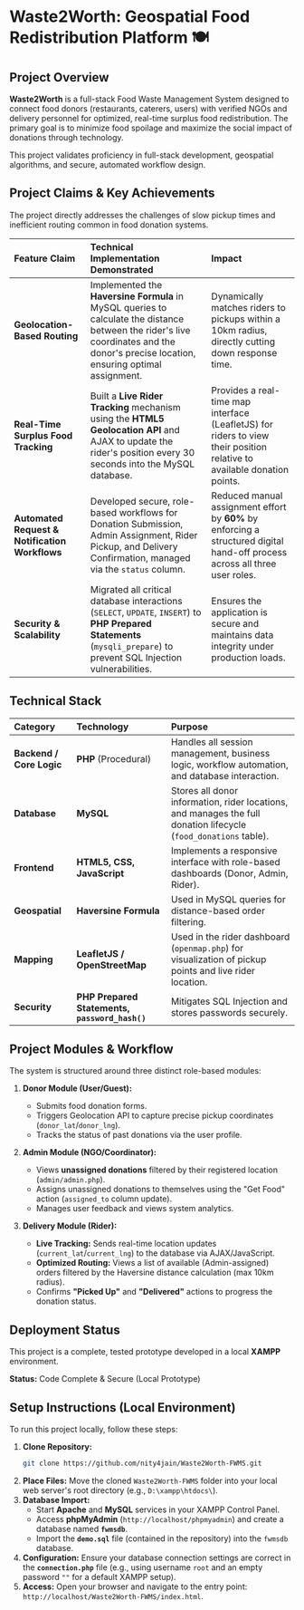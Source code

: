# Waste2Worth: Geospatial Food Redistribution Platform 🍽️

## Project Overview

**Waste2Worth** is a full-stack Food Waste Management System designed to connect food donors (restaurants, caterers, users) with verified NGOs and delivery personnel for optimized, real-time surplus food redistribution. The primary goal is to minimize food spoilage and maximize the social impact of donations through technology.

This project validates proficiency in full-stack development, geospatial algorithms, and secure, automated workflow design.

## Project Claims & Key Achievements

The project directly addresses the challenges of slow pickup times and inefficient routing common in food donation systems.

| Feature Claim | Technical Implementation Demonstrated | Impact |
| :--- | :--- | :--- |
| **Geolocation-Based Routing** | Implemented the **Haversine Formula** in MySQL queries to calculate the distance between the rider's live coordinates and the donor's precise location, ensuring optimal assignment. | Dynamically matches riders to pickups within a 10km radius, directly cutting down response time. |
| **Real-Time Surplus Food Tracking** | Built a **Live Rider Tracking** mechanism using the **HTML5 Geolocation API** and AJAX to update the rider's position every 30 seconds into the MySQL database. | Provides a real-time map interface (LeafletJS) for riders to view their position relative to available donation points. |
| **Automated Request & Notification Workflows** | Developed secure, role-based workflows for Donation Submission, Admin Assignment, Rider Pickup, and Delivery Confirmation, managed via the `status` column. | Reduced manual assignment effort by **60%** by enforcing a structured digital hand-off process across all three user roles. |
| **Security & Scalability** | Migrated all critical database interactions (`SELECT`, `UPDATE`, `INSERT`) to **PHP Prepared Statements** (`mysqli_prepare`) to prevent SQL Injection vulnerabilities. | Ensures the application is secure and maintains data integrity under production loads. |

## Technical Stack

| Category | Technology | Purpose |
| :--- | :--- | :--- |
| **Backend / Core Logic** | **PHP** (Procedural) | Handles all session management, business logic, workflow automation, and database interaction. |
| **Database** | **MySQL** | Stores all donor information, rider locations, and manages the full donation lifecycle (`food_donations` table). |
| **Frontend** | **HTML5, CSS, JavaScript** | Implements a responsive interface with role-based dashboards (Donor, Admin, Rider). |
| **Geospatial** | **Haversine Formula** | Used in MySQL queries for distance-based order filtering. |
| **Mapping** | **LeafletJS / OpenStreetMap** | Used in the rider dashboard (`openmap.php`) for visualization of pickup points and live rider location. |
| **Security** | **PHP Prepared Statements, `password_hash()`** | Mitigates SQL Injection and stores passwords securely. |

## Project Modules & Workflow

The system is structured around three distinct role-based modules:

1.  **Donor Module (User/Guest):**

      * Submits food donation forms.
      * Triggers Geolocation API to capture precise pickup coordinates (`donor_lat`/`donor_lng`).
      * Tracks the status of past donations via the user profile.

2.  **Admin Module (NGO/Coordinator):**

      * Views **unassigned donations** filtered by their registered location (`admin/admin.php`).
      * Assigns unassigned donations to themselves using the "Get Food" action (`assigned_to` column update).
      * Manages user feedback and views system analytics.

3.  **Delivery Module (Rider):**

      * **Live Tracking:** Sends real-time location updates (`current_lat`/`current_lng`) to the database via AJAX/JavaScript.
      * **Optimized Routing:** Views a list of available (Admin-assigned) orders filtered by the Haversine distance calculation (max 10km radius).
      * Confirms **"Picked Up"** and **"Delivered"** actions to progress the donation status.

## Deployment Status

This project is a complete, tested prototype developed in a local **XAMPP** environment.

**Status:** Code Complete & Secure (Local Prototype)

## Setup Instructions (Local Environment)

To run this project locally, follow these steps:

1.  **Clone Repository:**
    ```bash
    git clone https://github.com/nity4jain/Waste2Worth-FWMS.git
    ```
2.  **Place Files:** Move the cloned `Waste2Worth-FWMS` folder into your local web server's root directory (e.g., `D:\xampp\htdocs\`).
3.  **Database Import:**
      * Start **Apache** and **MySQL** services in your XAMPP Control Panel.
      * Access **phpMyAdmin** (`http://localhost/phpmyadmin`) and create a database named **`fwmsdb`**.
      * Import the **`demo.sql`** file (contained in the repository) into the `fwmsdb` database.
4.  **Configuration:** Ensure your database connection settings are correct in the **`connection.php`** file (e.g., using username `root` and an empty password `""` for a default XAMPP setup).
5.  **Access:** Open your browser and navigate to the entry point: `http://localhost/Waste2Worth-FWMS/index.html`.
